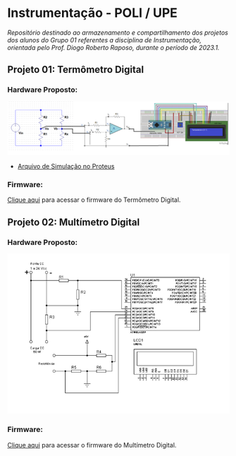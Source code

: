 # **Instrumentação** - POLI / UPE

*Repositório destinado ao armazenamento e compartilhamento dos projetos dos alunos do Grupo 01 referentes a disciplina de Instrumentação, orientada pelo Prof. Diogo Roberto Raposo, durante o período de 2023.1.*

## Projeto 01: **Termômetro Digital**

### **Hardware Proposto:**
![](Projeto01_Termometro_Digital/hardware/Proj1_instr.png)

- [Arquivo de Simulação no Proteus](Projeto01_Termometro_Digital/hardware/Simulacao_Proteus/TermometroDigital.pdsprj)

### **Firmware:**
[Clique aqui](Projeto01_Termometro_Digital/firmware/firmware_termometro_digital/firmware_termometro_digital.ino) para acessar o firmware do Termômetro Digital.

## Projeto 02: **Multímetro Digital**

### **Hardware Proposto:**
![](Projeto02_Multimetro_Digital/hardware/Proj2_instr.png)

### **Firmware:**
[Clique aqui](Projeto02_Multimetro_Digital/firmware/firmware_multimetro/firmware_multimetro.ino) para acessar o firmware do Multímetro Digital.